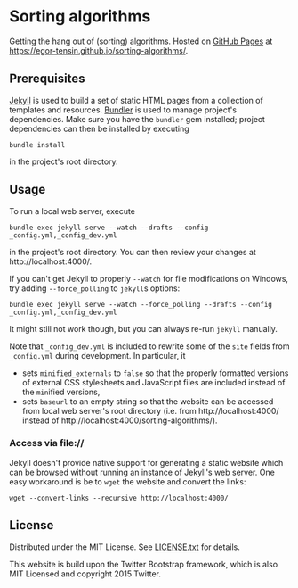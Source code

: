 Sorting algorithms
==================

Getting the hang out of (sorting) algorithms.
Hosted on [GitHub Pages] at https://egor-tensin.github.io/sorting-algorithms/.

[GitHub Pages]: https://pages.github.com

Prerequisites
-------------

[Jekyll] is used to build a set of static HTML pages from a collection of
templates and resources.
[Bundler] is used to manage project's dependencies.
Make sure you have the `bundler` gem installed; project dependencies can then
be installed by executing

    bundle install

in the project's root directory.

[Jekyll]: https://jekyllrb.com/
[Bundler]: http://bundler.io/

Usage
-----

To run a local web server, execute

    bundle exec jekyll serve --watch --drafts --config _config.yml,_config_dev.yml

in the project's root directory.
You can then review your changes at http://localhost:4000/.

If you can't get Jekyll to properly `--watch` for file modifications on
Windows, try adding `--force_polling` to `jekyll`s options:

    bundle exec jekyll serve --watch --force_polling --drafts --config _config.yml,_config_dev.yml

It might still not work though, but you can always re-run `jekyll` manually.

Note that `_config_dev.yml` is included to rewrite some of the `site` fields
from `_config.yml` during development.
In particular, it

* sets `minified_externals` to `false` so that the properly formatted versions
of external CSS stylesheets and JavaScript files are included instead of the
`min`ified versions,
* sets `baseurl` to an empty string so that the website can be accessed from
local web server's root directory (i.e. from http://localhost:4000/ instead of
http://localhost:4000/sorting-algorithms/).

### Access via file://

Jekyll doesn't provide native support for generating a static website which can
be browsed without running an instance of Jekyll's web server.
One easy workaround is be to `wget` the website and convert the links:

    wget --convert-links --recursive http://localhost:4000/

License
-------

Distributed under the MIT License.
See [LICENSE.txt] for details.

This website is build upon the Twitter Bootstrap framework, which is also MIT
Licensed and copyright 2015 Twitter.

[LICENSE.txt]: LICENSE.txt
